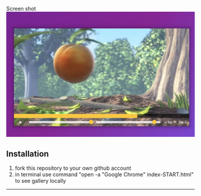 Screen shot
![Custom Video Player](video-player.png)


## Installation

1. fork this repository to your own github account
2. in terminal use command "open -a "Google Chrome" index-START.html" to see gallery locally
---